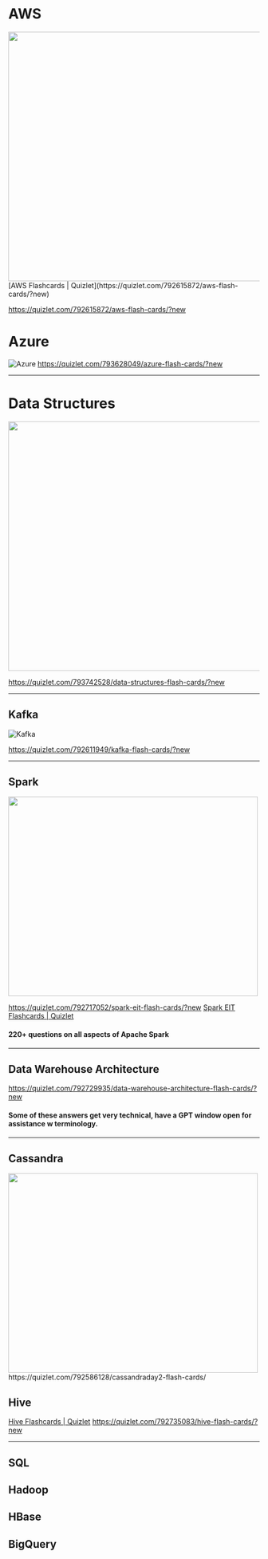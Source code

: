 # AWS 

<img src="https://www.theeggbrussels.com/wp-content/uploads/2018/05/logo-AWS-1024x658.png" width="600" height="500" />
[AWS Flashcards | Quizlet](https://quizlet.com/792615872/aws-flash-cards/?new)

https://quizlet.com/792615872/aws-flash-cards/?new



# Azure
![Azure](https://www.vaisulweb.com/wp-content/uploads/2019/02/azure_logo_794_new.png "Azure")
https://quizlet.com/793628049/azure-flash-cards/?new


___



# Data Structures
<img src="https://th.bing.com/th/id/R.5fe88cc15b64c6e4f72fa7c9ad934bec?rik=lWmNiye1D3o3Ng&riu=http%3a%2f%2fwww.crystincomputerscience.com%2fuploads%2f1%2f1%2f2%2f5%2f112539909%2fs167395087728886578_p3_i1_w640.jpeg&ehk=m3RGdR6fV6pZoN096VgaM7RXiVM4%2bbWzjLEUXFucebs%3d&risl=&pid=ImgRaw&r=0" width="600" height="500" />

https://quizlet.com/793742528/data-structures-flash-cards/?new


____


## Kafka

![Kafka](https://www.eweek.com/wp-content/uploads/2020/10/Kafka.logo_.jpg "Kafka")

https://quizlet.com/792611949/kafka-flash-cards/?new


___


## Spark
<img src="https://xuri.me/wp-content/uploads/2016/03/apache-spark-logo.png" width="500" height="400" />

https://quizlet.com/792717052/spark-eit-flash-cards/?new
[Spark EIT Flashcards | Quizlet](https://quizlet.com/792717052/spark-eit-flash-cards/?new)

#### 220+ questions on all aspects of Apache Spark


___



## Data Warehouse Architecture
https://quizlet.com/792729935/data-warehouse-architecture-flash-cards/?new
#### Some of these answers get very technical, have a GPT window open for assistance w terminology.

____


## Cassandra
<img src="https://logos-download.com/wp-content/uploads/2021/01/Cassandra_Logo.png" width="500" height="400" />
https://quizlet.com/792586128/cassandraday2-flash-cards/




## Hive
[Hive Flashcards | Quizlet](https://quizlet.com/792735083/hive-flash-cards/?new)
https://quizlet.com/792735083/hive-flash-cards/?new


___


## SQL


## Hadoop


## HBase



## BigQuery




